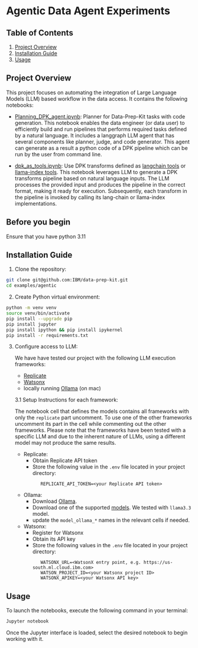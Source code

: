 # Agentic Data Agent Experiments

## Table of Contents
1. [Project Overview](#project-overview)
2. [Installation Guide](#installation-guide)
3. [Usage](#usage)


## Project Overview

This project focuses on automating the integration of Large Language Models (LLM) based workflow in the data access.
It contains the following notebooks:

- [Planning_DPK_agent.ipynb](Planning_DPK_agent.ipynb): Planner for Data-Prep-Kit tasks with code generation. This notebook enables the data engineer (or data user) to efficiently build and run pipelines that performs required tasks defined by a natural language. It includes a langgraph LLM agent that has several components like planner, judge, and code generator. This agent can generate as a result a python code of a DPK pipeline which can be run by the user from command line.

- [dpk_as_tools.ipynb](dpk_as_tools.ipynb): Use DPK transforms defined as [langchain tools](https://python.langchain.com/v0.1/docs/modules/tools/) or  [llama-index tools](https://docs.llamaindex.ai/en/stable/module_guides/deploying/agents/tools/). 
This notebook leverages LLM to generate a DPK transforms pipeline based on natural language inputs. 
The LLM processes the provided input and produces the pipeline in the correct format, making it ready for execution.
Subsequently, each transform in the pipeline is invoked by calling its lang-chain or llama-index implementations.


## Before you begin

Ensure that you have python 3.11

## Installation Guide

1. Clone the repository:
```bash
git clone git@github.com:IBM/data-prep-kit.git
cd examples/agentic
```

2. Create Python virtual environment:
```bash
python -m venv venv
source venv/bin/activate
pip install --upgrade pip
pip install jupyter
pip install ipython && pip install ipykernel
pip install -r requirements.txt
```

3. Configure access to LLM:

   We have have tested our project with the following LLM execution frameworks:
   - [Replicate](https://replicate.com/) 
   - [Watsonx](https://www.ibm.com/watsonx)
   - locally running [Ollama](https://ollama.com/) (on mac)

   3.1 Setup Instructions for each framework:

   The notebook cell that defines the models contains all frameworks with only the `replicate` part uncomment.  To use one of the other frameworks uncomment its part in the cell while commenting out the other frameworks. Please note that the frameworks have been tested with a specific LLM and due to the inherent nature of LLMs, using a different model may not produce the same results.

   - Replicate:
      - Obtain Replicate API token
      - Store the following value in the `.env` file located in your project directory:
         ```
            REPLICATE_API_TOKEN=<your Replicate API token>
         ```
   - Ollama: 
      - Download [Ollama](https://ollama.com/download).
      - Download one of the supported [models](https://ollama.com/search). We tested with `llama3.3` model.
      - update the `model_ollama_*` names in the relevant cells if needed.
   - Watsonx:
      - Register for Watsonx
      - Obtain its API key
      - Store the following values in the `.env` file located in your project directory:
         ```
            WATSONX_URL=<WatsonX entry point, e.g. https://us-south.ml.cloud.ibm.com>
            WATSON_PROJECT_ID=<your Watsonx project ID>
            WATSONX_APIKEY=<your Watsonx API key>
         ```

## Usage

To launch the notebooks, execute the following command in your terminal:
```bash
Jupyter notebook
```

Once the Jupyter interface is loaded, select the desired notebook to begin working with it.
